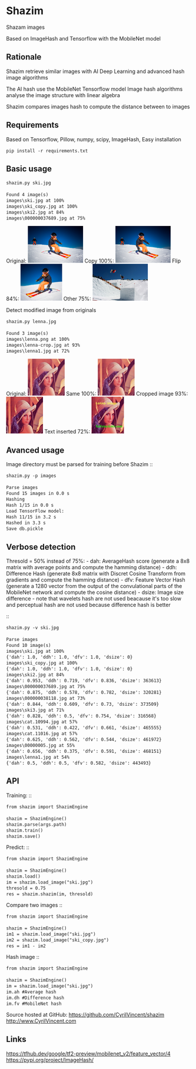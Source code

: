 Shazim
===========

Shazam images

Based on ImageHash and Tensorflow with the MobileNet model

Rationale
---------

Shazim retrieve similar images with AI Deep Learning and advanced hash image algorithms

The AI hash use the MobileNet Tensorflow model
Image hash algorithms analyse the image structure with linear algebra

Shazim compares images hash to compute the distance between to images

Requirements
-------------
Based on Tensorflow, Pillow, numpy, scipy, ImageHash,
Easy installation

	pip install -r requirements.txt

Basic usage
------------

    shazim.py ski.jpg

    Found 4 image(s)
    images\ski.jpg at 100%
    images\ski_copy.jpg at 100%
    images\ski2.jpg at 84%
    images\000000037689.jpg at 75%


Original: <a href="ski.jpg"><img src="ski.jpg" height="100"/></a>
Copy 100%: <a href="images/ski_copy.jpg"><img src="images/ski_copy.jpg" height="100"/></a>
Flip 84%: <a href="images/ski2.jpg"><img src="images/ski2.jpg" height="100"/></a>
Other 75%: <a href="images/000000037689.jpg"><img src="images/000000037689.jpg" height="100"/></a>

Detect modified image from originals

    shazim.py lenna.jpg

    Found 3 image(s)
    images\lenna.png at 100%
    images\lenna-crop.jpg at 93%
    images\lenna1.jpg at 72%


Original: <a href="lenna.png"><img src="lenna.png" height="100"/></a>
Same 100%: <a href="images/lenna.png"><img src="images/lenna.png" height="100"/></a>
Cropped image 93%: <a href="images/lenna-crop.jpg"><img src="images/lenna-crop.jpg" height="100"/></a>
Text inserted 72%: <a href="images/lenna1.jpg"><img src="images/lenna1.jpg" height="100"/></a>

Avanced usage
--------------
Image directory must be parsed for training before Shazim
::

    shazim.py -p images

    Parse images
    Found 15 images in 0.0 s
    Hashing
    Hash 1/15 in 0.0 s
    Load TensorFlow model:
    Hash 11/15 in 3.2 s
    Hashed in 3.3 s
    Save db.pickle

Verbose detection
------------------
Thresold = 50% instead of 75%:
    - dah: AverageHash score (generate a 8x8 matrix with average points and compute the hamming distance)
    - ddh: Difference Hash (generate 8x8 matrix with Discret Cosine Transform from gradients and compute the hamming distance)
    - dfv: Feature Vector Hash (generate a 1280 vector from the output of the convulational parts of the MobileNet network and compute the cosine distance)
    - dsize: Image size difference
    - note that wavelets hash are not used beacause it's too slow and perceptual hash are not used because difference hash is better

::

    shazim.py -v ski.jpg

    Parse images
    Found 10 image(s)
    images\ski.jpg at 100%
    {'dah': 1.0, 'ddh': 1.0, 'dfv': 1.0, 'dsize': 0}
    images\ski_copy.jpg at 100%
    {'dah': 1.0, 'ddh': 1.0, 'dfv': 1.0, 'dsize': 0}
    images\ski2.jpg at 84%
    {'dah': 0.953, 'ddh': 0.719, 'dfv': 0.836, 'dsize': 363613}
    images\000000037689.jpg at 75%
    {'dah': 0.875, 'ddh': 0.578, 'dfv': 0.782, 'dsize': 320281}
    images\000000038118.jpg at 73%
    {'dah': 0.844, 'ddh': 0.609, 'dfv': 0.73, 'dsize': 373509}
    images\ski3.jpg at 71%
    {'dah': 0.828, 'ddh': 0.5, 'dfv': 0.754, 'dsize': 316568}
    images\cat.10994.jpg at 57%
    {'dah': 0.531, 'ddh': 0.422, 'dfv': 0.661, 'dsize': 465555}
    images\cat.11016.jpg at 57%
    {'dah': 0.625, 'ddh': 0.562, 'dfv': 0.544, 'dsize': 461972}
    images\00000005.jpg at 55%
    {'dah': 0.656, 'ddh': 0.375, 'dfv': 0.591, 'dsize': 468151}
    images\lenna1.jpg at 54%
    {'dah': 0.5, 'ddh': 0.5, 'dfv': 0.582, 'dsize': 443493}

API
---
Training:
::

    from shazim import ShazimEngine

    shazim = ShazimEngine()
    shazim.parse(args.path)
    shazim.train()
    shazim.save()

Predict:
::

    from shazim import ShazimEngine

    shazim = ShazimEngine()
    shazim.load()
    im = shazim.load_image("ski.jpg")
    thresold = 0.75
    res = shazim.shazim(im, thresold)

Compare two images
::

    from shazim import ShazimEngine

    shazim = ShazimEngine()
    im1 = shazim.load_image("ski.jpg")
    im2 = shazim.load_image("ski_copy.jpg")
    res = im1 - im2

Hash image
::

    from shazim import ShazimEngine

    shazim = ShazimEngine()
    im = shazim.load_image("ski.jpg")
    im.ah #Average hash
    im.dh #Difference hash
    im.fv #MobileNet hash

Source hosted at GitHub: https://github.com/CyrilVincent/shazim
http://www.CyrilVincent.com

Links
------
https://tfhub.dev/google/tf2-preview/mobilenet_v2/feature_vector/4
https://pypi.org/project/ImageHash/



